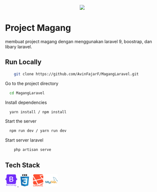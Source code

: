<p align="center">
 <img src="https://tebardigital.co.id/assets/svg/logo/Footer-Logo-Light.svg">
</p>

# Project Magang

membuat project magang dengan menggunakan laravel 9, boostrap, dan libary laravel.

## Run Locally

```bash
    git clone https://github.com/AvinFajarF/MagangLaravel.git
```

Go to the project directory

```bash
  cd MagangLaravel
```

Install dependencies

```bash
  yarn install / npm install
```

Start the server

```bash
  npm run dev / yarn run dev
```

Start server laravel

```bash
    php artisan serve
```


## Tech Stack

 <a href="https://getbootstrap.com" target="_blank" rel="noreferrer"> <img src="https://raw.githubusercontent.com/devicons/devicon/master/icons/bootstrap/bootstrap-plain-wordmark.svg" alt="bootstrap" width="40" height="40"/> </a> <img src="https://raw.githubusercontent.com/devicons/devicon/master/icons/css3/css3-original-wordmark.svg" alt="css3" width="40" height="40"/> <img src="https://raw.githubusercontent.com/devicons/devicon/master/icons/laravel/laravel-plain-wordmark.svg" alt="laravel" width="40" height="40"/>  <img src="https://raw.githubusercontent.com/devicons/devicon/master/icons/mysql/mysql-original-wordmark.svg" alt="mysql" width="40" height="40"/> 
